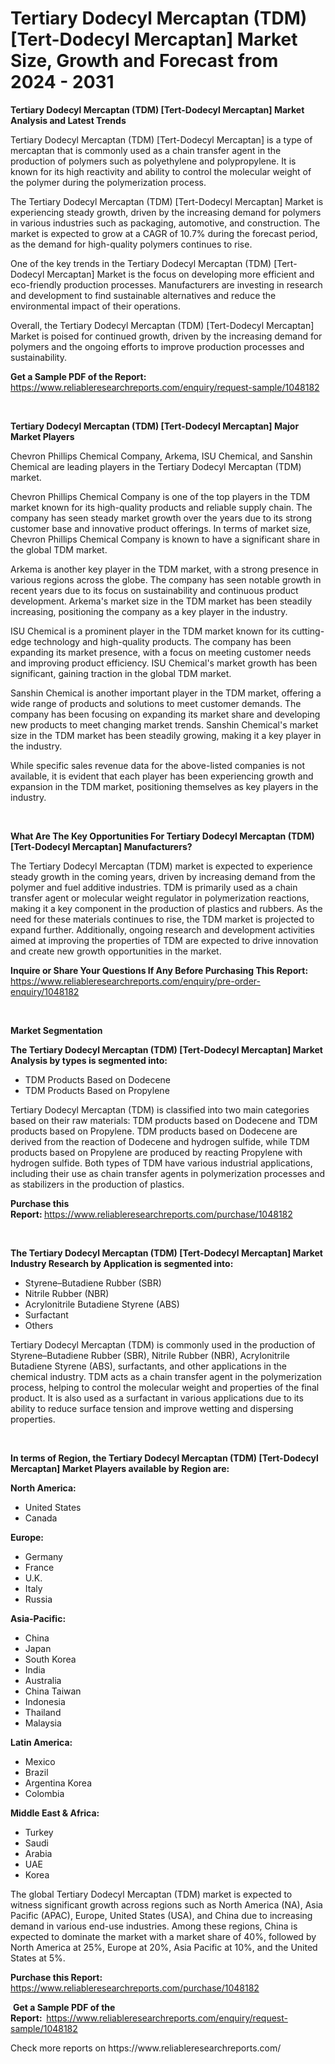<p><h1>Tertiary Dodecyl Mercaptan (TDM) [Tert-Dodecyl Mercaptan] Market Size, Growth and Forecast from 2024 - 2031</h1></p><p><strong>Tertiary Dodecyl Mercaptan (TDM) [Tert-Dodecyl Mercaptan] Market Analysis and Latest Trends</strong></p>
<p><p>Tertiary Dodecyl Mercaptan (TDM) [Tert-Dodecyl Mercaptan] is a type of mercaptan that is commonly used as a chain transfer agent in the production of polymers such as polyethylene and polypropylene. It is known for its high reactivity and ability to control the molecular weight of the polymer during the polymerization process.</p><p>The Tertiary Dodecyl Mercaptan (TDM) [Tert-Dodecyl Mercaptan] Market is experiencing steady growth, driven by the increasing demand for polymers in various industries such as packaging, automotive, and construction. The market is expected to grow at a CAGR of 10.7% during the forecast period, as the demand for high-quality polymers continues to rise.</p><p>One of the key trends in the Tertiary Dodecyl Mercaptan (TDM) [Tert-Dodecyl Mercaptan] Market is the focus on developing more efficient and eco-friendly production processes. Manufacturers are investing in research and development to find sustainable alternatives and reduce the environmental impact of their operations.</p><p>Overall, the Tertiary Dodecyl Mercaptan (TDM) [Tert-Dodecyl Mercaptan] Market is poised for continued growth, driven by the increasing demand for polymers and the ongoing efforts to improve production processes and sustainability.</p></p>
<p><strong>Get a Sample PDF of the Report:&nbsp;</strong> <a href="https://www.reliableresearchreports.com/enquiry/request-sample/1048182">https://www.reliableresearchreports.com/enquiry/request-sample/1048182</a></p>
<p>&nbsp;</p>
<p><strong>Tertiary Dodecyl Mercaptan (TDM) [Tert-Dodecyl Mercaptan] Major Market Players</strong></p>
<p><p>Chevron Phillips Chemical Company, Arkema, ISU Chemical, and Sanshin Chemical are leading players in the Tertiary Dodecyl Mercaptan (TDM) market. </p><p>Chevron Phillips Chemical Company is one of the top players in the TDM market known for its high-quality products and reliable supply chain. The company has seen steady market growth over the years due to its strong customer base and innovative product offerings. In terms of market size, Chevron Phillips Chemical Company is known to have a significant share in the global TDM market. </p><p>Arkema is another key player in the TDM market, with a strong presence in various regions across the globe. The company has seen notable growth in recent years due to its focus on sustainability and continuous product development. Arkema's market size in the TDM market has been steadily increasing, positioning the company as a key player in the industry.</p><p>ISU Chemical is a prominent player in the TDM market known for its cutting-edge technology and high-quality products. The company has been expanding its market presence, with a focus on meeting customer needs and improving product efficiency. ISU Chemical's market growth has been significant, gaining traction in the global TDM market.</p><p>Sanshin Chemical is another important player in the TDM market, offering a wide range of products and solutions to meet customer demands. The company has been focusing on expanding its market share and developing new products to meet changing market trends. Sanshin Chemical's market size in the TDM market has been steadily growing, making it a key player in the industry.</p><p>While specific sales revenue data for the above-listed companies is not available, it is evident that each player has been experiencing growth and expansion in the TDM market, positioning themselves as key players in the industry.</p></p>
<p>&nbsp;</p>
<p><strong>What Are The Key Opportunities For Tertiary Dodecyl Mercaptan (TDM) [Tert-Dodecyl Mercaptan] Manufacturers?</strong></p>
<p><p>The Tertiary Dodecyl Mercaptan (TDM) market is expected to experience steady growth in the coming years, driven by increasing demand from the polymer and fuel additive industries. TDM is primarily used as a chain transfer agent or molecular weight regulator in polymerization reactions, making it a key component in the production of plastics and rubbers. As the need for these materials continues to rise, the TDM market is projected to expand further. Additionally, ongoing research and development activities aimed at improving the properties of TDM are expected to drive innovation and create new growth opportunities in the market.</p></p>
<p><strong>Inquire or Share Your Questions If Any Before Purchasing This Report:</strong> <a href="https://www.reliableresearchreports.com/enquiry/pre-order-enquiry/1048182">https://www.reliableresearchreports.com/enquiry/pre-order-enquiry/1048182</a></p>
<p>&nbsp;</p>
<p><strong>Market Segmentation</strong></p>
<p><strong>The Tertiary Dodecyl Mercaptan (TDM) [Tert-Dodecyl Mercaptan] Market Analysis by types is segmented into:</strong></p>
<p><ul><li>TDM Products Based on Dodecene</li><li>TDM Products Based on Propylene</li></ul></p>
<p><p>Tertiary Dodecyl Mercaptan (TDM) is classified into two main categories based on their raw materials: TDM products based on Dodecene and TDM products based on Propylene. TDM products based on Dodecene are derived from the reaction of Dodecene and hydrogen sulfide, while TDM products based on Propylene are produced by reacting Propylene with hydrogen sulfide. Both types of TDM have various industrial applications, including their use as chain transfer agents in polymerization processes and as stabilizers in the production of plastics.</p></p>
<p><strong>Purchase this Report:&nbsp;</strong><a href="https://www.reliableresearchreports.com/purchase/1048182">https://www.reliableresearchreports.com/purchase/1048182</a></p>
<p>&nbsp;</p>
<p><strong>The Tertiary Dodecyl Mercaptan (TDM) [Tert-Dodecyl Mercaptan] Market Industry Research by Application is segmented into:</strong></p>
<p><ul><li>Styrene–Butadiene Rubber (SBR)</li><li>Nitrile Rubber (NBR)</li><li>Acrylonitrile Butadiene Styrene (ABS)</li><li>Surfactant</li><li>Others</li></ul></p>
<p><p>Tertiary Dodecyl Mercaptan (TDM) is commonly used in the production of Styrene–Butadiene Rubber (SBR), Nitrile Rubber (NBR), Acrylonitrile Butadiene Styrene (ABS), surfactants, and other applications in the chemical industry. TDM acts as a chain transfer agent in the polymerization process, helping to control the molecular weight and properties of the final product. It is also used as a surfactant in various applications due to its ability to reduce surface tension and improve wetting and dispersing properties.</p></p>
<p>&nbsp;</p>
<p><strong>In terms of Region, the Tertiary Dodecyl Mercaptan (TDM) [Tert-Dodecyl Mercaptan] Market Players available by Region are:</strong></p>
<p>
    <p> <strong> North America: </strong>
        <ul>
            <li>United States</li>
            <li>Canada</li>
        </ul>
        </p> 
    <p> <strong> Europe: </strong>
        <ul>
            <li>Germany</li>
            <li>France</li>
            <li>U.K.</li>
            <li>Italy</li>
            <li>Russia</li>
        </ul>
        </p> 
    <p> <strong> Asia-Pacific: </strong>
        <ul>
            <li>China</li>
            <li>Japan</li>
            <li>South Korea</li>
            <li>India</li>
            <li>Australia</li>
            <li>China Taiwan</li>
            <li>Indonesia</li>
            <li>Thailand</li>
            <li>Malaysia</li>
        </ul>
        </p> 
    <p> <strong> Latin America: </strong>
        <ul>
            <li>Mexico</li>
            <li>Brazil</li>
            <li>Argentina Korea</li>
            <li>Colombia</li>
        </ul>
        </p> 
    <p> <strong> Middle East & Africa: </strong>
        <ul>
            <li>Turkey</li>
            <li>Saudi</li>
            <li>Arabia</li>
            <li>UAE</li>
            <li>Korea</li>
        </ul>
    </p>
    </p>
<p><p>The global Tertiary Dodecyl Mercaptan (TDM) market is expected to witness significant growth across regions such as North America (NA), Asia Pacific (APAC), Europe, United States (USA), and China due to increasing demand in various end-use industries. Among these regions, China is expected to dominate the market with a market share of 40%, followed by North America at 25%, Europe at 20%, Asia Pacific at 10%, and the United States at 5%.</p></p>
<p><strong>Purchase this Report: </strong><a href="https://www.reliableresearchreports.com/purchase/1048182">https://www.reliableresearchreports.com/purchase/1048182</a></p>
<p>&nbsp;<strong>Get a Sample PDF of the Report:&nbsp;&nbsp;</strong><a href="https://www.reliableresearchreports.com/enquiry/request-sample/1048182">https://www.reliableresearchreports.com/enquiry/request-sample/1048182</a></p>
<p><strong></strong></p>
<p>Check more reports on https://www.reliableresearchreports.com/</p>
